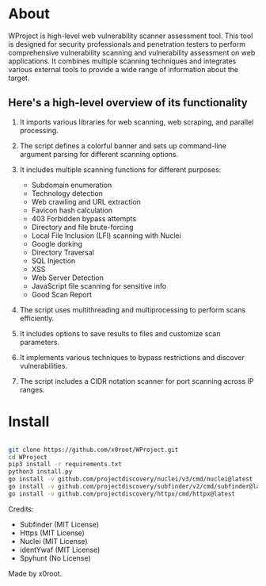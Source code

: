 # About

WProject is high-level web vulnerability scanner assessment tool. This tool is designed for security professionals and penetration testers to perform comprehensive vulnerability scanning and vulnerability assessment on web applications. It combines multiple scanning techniques and integrates various external tools to provide a wide range of information about the target.

## Here's a high-level overview of its functionality

1. It imports various libraries for web scanning, web scraping, and parallel processing.

2. The script defines a colorful banner and sets up command-line argument parsing for different scanning options.

3. It includes multiple scanning functions for different purposes:
   - Subdomain enumeration
   - Technology detection
   - Web crawling and URL extraction
   - Favicon hash calculation
   - 403 Forbidden bypass attempts
   - Directory and file brute-forcing
   - Local File Inclusion (LFI) scanning with Nuclei
   - Google dorking
   - Directory Traversal
   - SQL Injection
   - XSS
   - Web Server Detection
   - JavaScript file scanning for sensitive info
   - Good Scan Report

4. The script uses multithreading and multiprocessing to perform scans efficiently.

5. It includes options to save results to files and customize scan parameters.

6. It implements various techniques to bypass restrictions and discover vulnerabilities.

7. The script includes a CIDR notation scanner for port scanning across IP ranges.

# Install

```bash

git clone https://github.com/x0root/WProject.git
cd WProject
pip3 install -r requirements.txt
python3 install.py
go install -v github.com/projectdiscovery/nuclei/v3/cmd/nuclei@latest
go install -v github.com/projectdiscovery/subfinder/v2/cmd/subfinder@latest
go install -v github.com/projectdiscovery/httpx/cmd/httpx@latest

```

Credits:
- Subfinder (MIT License)             
- Https (MIT License)            
- Nuclei (MIT License)           
- identYwaf (MIT License)       
- Spyhunt (No License)          

Made by x0root.
